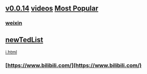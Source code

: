 ## [v0.0.14](https://github.com/littleflute/newTed/edit/master/README.md) [videos](https://www.youtube.com/user/TEDtalksDirector/videos) [Most Popular](https://www.youtube.com/user/TEDtalksDirector/videos?view=0&sort=p&flow=grid)
### [weixin](https://github.com/littleflute/weixin)

## [newTedList](https://www.youtube.com/user/TEDtalksDirector/videos)
<a href="i.html" target="_blank">i.html</a>
### [https://www.bilibili.com/](https://www.bilibili.com/)
